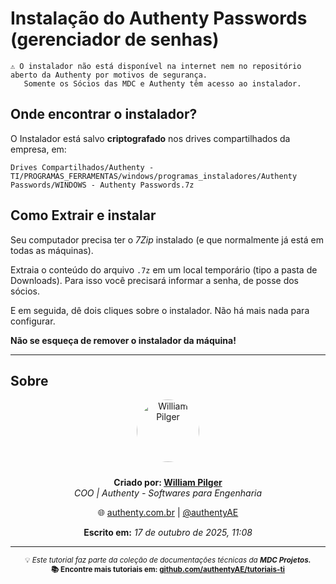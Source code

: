 # Instalação do Authenty Passwords (gerenciador de senhas)

```
⚠️ O instalador não está disponível na internet nem no repositório aberto da Authenty por motivos de segurança.
   Somente os Sócios das MDC e Authenty têm acesso ao instalador.
```

## Onde encontrar o instalador?

O Instalador está salvo **criptografado** nos drives compartilhados da empresa, em:

```
Drives Compartilhados/Authenty - TI/PROGRAMAS_FERRAMENTAS/windows/programas_instaladores/Authenty Passwords/WINDOWS - Authenty Passwords.7z
```

## Como Extrair e instalar

Seu computador precisa ter o *7Zip* instalado (e que normalmente já está em todas as máquinas).

Extraia o conteúdo do arquivo `.7z` em um local temporário (tipo a pasta de Downloads).
Para isso você precisará informar a senha, de posse dos sócios.

E em seguida, dê dois cliques sobre o instalador. Não há mais nada para configurar.

**Não se esqueça de remover o instalador da máquina!**



---

## Sobre

<div align="center">
  <img src="https://github.com/williampilger.png" alt="William Pilger" style="border-radius: 50%; margin-bottom: 10px; width: 100px">
  
  **Criado por: [William Pilger](https://github.com/williampilger)**  
  *COO | Authenty - Softwares para Engenharia*
  
  🌐 [authenty.com.br](http://authenty.com.br/) | [@authentyAE](https://github.com/authentyAE)  
  
  **Escrito em:** *17 de outubro de 2025, 11:08*  
</div>

---

<div align="center">
  <sub>
    💡 <em>Este tutorial faz parte da coleção de documentações técnicas da <strong>MDC Projetos<strong>.</em><br>
    📚 Encontre mais tutoriais em: <a href="https://github.com/authentyAE/tutoriais-ti">github.com/authentyAE/tutoriais-ti</a>
  </sub>
</div>
